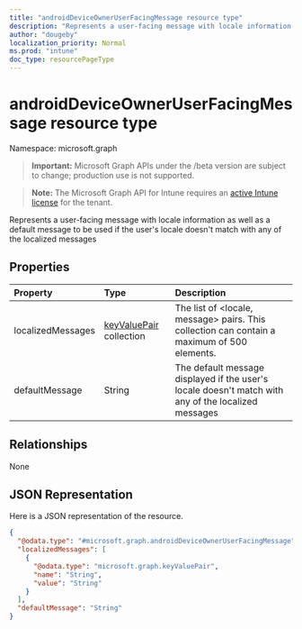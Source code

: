```yaml
---
title: "androidDeviceOwnerUserFacingMessage resource type"
description: "Represents a user-facing message with locale information as well as a default message to be used if the user's locale doesn't match with any of the localized messages"
author: "dougeby"
localization_priority: Normal
ms.prod: "intune"
doc_type: resourcePageType
---
```


# androidDeviceOwnerUserFacingMessage resource type

Namespace: microsoft.graph

> **Important:** Microsoft Graph APIs under the /beta version are subject to change; production use is not supported.

> **Note:** The Microsoft Graph API for Intune requires an [active Intune license](https://go.microsoft.com/fwlink/?linkid=839381) for the tenant.

Represents a user-facing message with locale information as well as a default message to be used if the user's locale doesn't match with any of the localized messages

## Properties
|Property|Type|Description|
|:---|:---|:---|
|localizedMessages|[keyValuePair](../resources/intune-shared-keyvaluepair.md) collection|The list of <locale, message> pairs. This collection can contain a maximum of 500 elements.|
|defaultMessage|String|The default message displayed if the user's locale doesn't match with any of the localized messages|

## Relationships
None

## JSON Representation
Here is a JSON representation of the resource.
<!-- {
  "blockType": "resource",
  "@odata.type": "microsoft.graph.androidDeviceOwnerUserFacingMessage"
}
-->
``` json
{
  "@odata.type": "#microsoft.graph.androidDeviceOwnerUserFacingMessage",
  "localizedMessages": [
    {
      "@odata.type": "microsoft.graph.keyValuePair",
      "name": "String",
      "value": "String"
    }
  ],
  "defaultMessage": "String"
}
```





